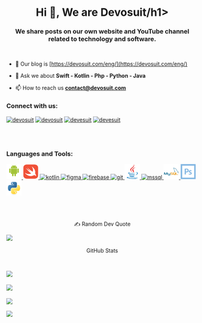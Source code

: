 <h1 align="center">Hi 👋, We are Devosuit/h1>
<h3 align="center">We share posts on our own website and YouTube channel related to technology and software. </h3>

<br/>



- 📝 Our blog is [https://devosuit.com/eng/](https://devosuit.com/eng/)

- 💬 Ask we about **Swift - Kotlin - Php - Python - Java**

- 📫 How to reach us **contact@devosuit.com**
  
  

<h3 align="left">Connect with us:</h3>
<p align="left">
<a href="https://twitter.com/devosuitcom" target="blank"><img align="center" src="https://raw.githubusercontent.com/rahuldkjain/github-profile-readme-generator/master/src/images/icons/Social/twitter.svg" alt="devosuit" height="30" width="40" /></a>
<a href="https://www.instagram.com/devosuit/" target="blank"><img align="center" src="https://raw.githubusercontent.com/rahuldkjain/github-profile-readme-generator/master/src/images/icons/Social/instagram.svg" alt="devosuit" height="30" width="40" /></a>
<a href="https://www.youtube.com/channel/UCgJ5tYpak1xs1nlUCrx3aUA" target="blank"><img align="center" src="https://raw.githubusercontent.com/rahuldkjain/github-profile-readme-generator/master/src/images/icons/Social/youtube.svg" alt="devesuit" height="30" width="40" /></a>
<a href="https://discord.gg/MtSXgMG" target="blank"><img align="center" src="https://raw.githubusercontent.com/rahuldkjain/github-profile-readme-generator/master/src/images/icons/Social/discord.svg" alt="devesuit" height="30" width="40" /></a>
  
</p>
<br/>
  <br/>

<h3 align="left">Languages and Tools:</h3>
<p align="left"> <a href="https://developer.android.com" target="_blank" rel="noreferrer"> <img src="https://raw.githubusercontent.com/devicons/devicon/master/icons/android/android-original-wordmark.svg" alt="android" width="40" height="40"/> </a> <a href="https://developer.apple.com/swift/" target="_blank" rel="noreferrer"> <img src="https://raw.githubusercontent.com/devicons/devicon/master/icons/swift/swift-original.svg" alt="swift" width="40" height="40"/> </a>  <a href="https://kotlinlang.org" target="_blank" rel="noreferrer"> <img src="https://www.vectorlogo.zone/logos/kotlinlang/kotlinlang-icon.svg" alt="kotlin" width="40" height="40"/> </a> <a href="https://www.figma.com/" target="_blank" rel="noreferrer"> <img src="https://www.vectorlogo.zone/logos/figma/figma-icon.svg" alt="figma" width="40" height="40"/> </a> <a href="https://firebase.google.com/" target="_blank" rel="noreferrer"> <img src="https://www.vectorlogo.zone/logos/firebase/firebase-icon.svg" alt="firebase" width="40" height="40"/> </a> <a href="https://git-scm.com/" target="_blank" rel="noreferrer"> <img src="https://www.vectorlogo.zone/logos/git-scm/git-scm-icon.svg" alt="git" width="40" height="40"/> </a><a href="https://www.java.com" target="_blank" rel="noreferrer"> <img src="https://raw.githubusercontent.com/devicons/devicon/master/icons/java/java-original.svg" alt="java" width="40" height="40"/> </a><a href="https://www.microsoft.com/en-us/sql-server" target="_blank" rel="noreferrer"> <img src="https://www.svgrepo.com/show/303229/microsoft-sql-server-logo.svg" alt="mssql" width="40" height="40"/> </a> <a href="https://www.mysql.com/" target="_blank" rel="noreferrer"> <img src="https://raw.githubusercontent.com/devicons/devicon/master/icons/mysql/mysql-original-wordmark.svg" alt="mysql" width="40" height="40"/> </a> <a href="https://www.photoshop.com/en" target="_blank" rel="noreferrer"> <img src="https://raw.githubusercontent.com/devicons/devicon/master/icons/photoshop/photoshop-line.svg" alt="photoshop" width="40" height="40"/> </a><a href="https://www.python.org" target="_blank" rel="noreferrer"> <img src="https://raw.githubusercontent.com/devicons/devicon/master/icons/python/python-original.svg" alt="python" width="40" height="40"/> </a> </p>

  <br/>
  <br/>

  
  
<p align="center">
   ✍️ Random Dev Quote
 <p>

<p align="center">

![](https://quotes-github-readme.vercel.app/api?type=horizontal&theme=tokyonight)

</p>

<p align="center">GitHub Stats</p>
<br/>
</p align="center">

![](https://github-readme-stats.vercel.app/api?username=Devosuit&theme=tokyonight&hide_border=false&include_all_commits=false&count_private=false)
<br/>
<br/>
![](https://github-readme-streak-stats.herokuapp.com/?user=Devosuita&theme=tokyonight&hide_border=false)
<br/>
<br/>
![](https://github-readme-stats.vercel.app/api/top-langs/?username=Devosuit&theme=tokyonight&hide_border=false&include_all_commits=false&count_private=false&layout=compact)

</p>


[![](https://visitcount.itsvg.in/api?id=Devosuit&icon=0&color=1)](https://github.com/Devosuit)
